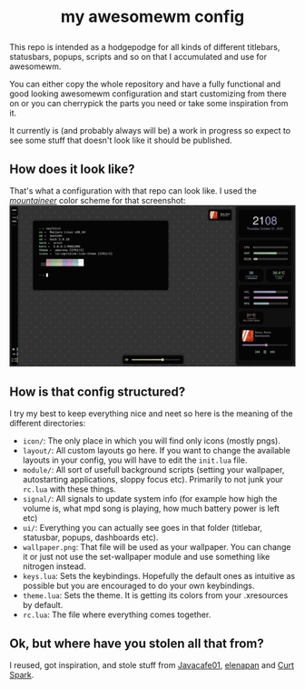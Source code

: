 # <p align="center"> my awesomewm config </p>

This repo is intended as a hodgepodge for all kinds of different titlebars, statusbars, popups, scripts and so on that I accumulated and use for awesomewm.

You can either copy the whole repository and have a fully functional and good looking awesomewm configuration and start customizing from there on or you can cherrypick the parts you need or take some inspiration from it.

It currently is (and probably always will be) a work in progress so expect to see some stuff that doesn't look like it should be published. 

## How does it look like?

That's what a configuration with that repo can look like. I used the [*mountaineer*](https://github.com/co1ncidence/mountaineer.vim) color scheme for that screenshot: 
<img src="preview.png" alt="img">

## How is that config structured?

I try my best to keep everything nice and neet so here is the meaning of the different directories:
- `icon/`: The only place in which you will find only icons (mostly pngs).
- `layout/`: All custom layouts go here. If you want to change the available layouts in your config, you will have to edit the `init.lua` file.
- `module/`: All sort of usefull background scripts (setting your wallpaper, autostarting applications, sloppy focus etc). Primarily to not junk your `rc.lua` with these things.
- `signal/`:  All signals to update system info (for example how high the volume is, what mpd song is playing, how much battery power is left etc)
- `ui/`: Everything you can actually see goes in that folder (titlebar, statusbar, popups, dashboards etc).
- `wallpaper.png`: That file will be used as your wallpaper. You can change it or just not use the set-wallpaper module and use something like nitrogen instead.
- `keys.lua`: Sets the keybindings. Hopefully the default ones as intuitive as possible but you are encouraged to do your own keybindings.
- `theme.lua`: Sets the theme. It is getting its colors from your .xresources by default.
- `rc.lua`: The file where everything comes together.

## Ok, but where have you stolen all that from?

I reused, got inspiration, and stole stuff from [Javacafe01](https://github.com/JavaCafe01/dotfiles/tree/master/.config/awesome), [elenapan](https://github.com/elenapan/dotfiles) and [Curt Spark](https://gitlab.com/bloxiebird/linux-awesomewm-modular-starter-kit/-/tree/master/.config/awesome).
